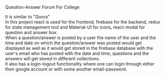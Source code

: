 Question-Answer Forum For College

It is similar to "Quora"
<br />
In this project react is used for the frontend, firebase for the backend, redux for state management tool and Material-UI for icons, react-modal for question and answer box.
<br />
When a question/answer is posted by a user the name of the user and the time and date on which the question/answer was posted would get displayed as well as it would get stored in the firebase database with the user's email who has posted with the date and time, questions and the answers will get stored in different collections.
<br />
It also has a login-logout functionality where one can login through either their google account or with some another email-password.

